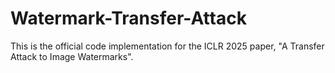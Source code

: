 # Watermark-Transfer-Attack
This is the official code implementation for the ICLR 2025 paper, "A Transfer Attack to Image Watermarks".

